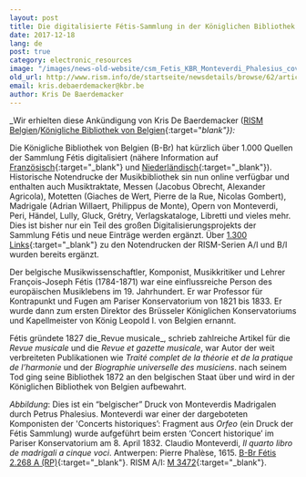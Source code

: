 ```yaml
---
layout: post
title: Die digitalisierte Fétis-Sammlung in der Königlichen Bibliothek von Belgien
date: 2017-12-18
lang: de
post: true
category: electronic_resources
image: "/images/news-old-website/csm_Fetis_KBR_Monteverdi_Phalesius_cover_45f64f7b11.png"
old_url: http://www.rism.info/de/startseite/newsdetails/browse/62/article/64/the-digitized-fetis-collection-at-the-royal-library-of-belgium.html
email: kris.debaerdemacker@kbr.be
author: Kris De Baerdemacker
---
```



_Wir erhielten diese Ankündigung von Kris De Baerdemacker ([RISM Belgien](/de/workgroups/belgium-rism-belgium/home.html)/[Königliche Bibliothek von Belgien](https://www.kbr.be/){:target="_blank"}):_

Die Königliche Bibliothek von Belgien (B-Br) hat kürzlich über 1.000 Quellen der Sammlung Fétis digitalisiert (nähere Information auf [Französisch](https://www.kbr.be/fr/fonds-francois-joseph-fetis){:target="_blank"} und [Niederländisch](https://www.kbr.be/nl/fonds-francois-joseph-fetis){:target="_blank"}). Historische Notendrucke der Musikbibliothek sin nun online verfügbar und enthalten auch Musiktraktate, Messen (Jacobus Obrecht, Alexander Agricola), Motetten (Giaches de Wert, Pierre de la Rue, Nicolas Gombert), Madrigale (Adrian Willaert, Philippus de Monte), Opern von Monteverdi, Peri, Händel, Lully, Gluck, Grétry, Verlagskataloge, Libretti und vieles mehr. Dies ist bisher nur ein Teil des großen Digitalisierungsprojekts der Sammlung Fétis und neue Einträge werden ergänzt. Über [1.300 Links](https://opac.rism.info/search?View=rism&siglum=B-Br){:target="_blank"} zu den Notendrucken der RISM-Serien A/I und B/I wurden bereits ergänzt.

Der belgische Musikwissenschaftler, Komponist, Musikkritiker und Lehrer François-Joseph Fétis (1784-1871) war eine einflussreiche Person des europäischen Musiklebens im 19. Jahrhundert. Er war Professor für Kontrapunkt und Fugen am Pariser Konservatorium von 1821 bis 1833. Er wurde dann zum ersten Direktor des Brüsseler Königlichen Konservatoriums und Kapellmeister von König Leopold I. von Belgien ernannt.

Fétis gründete 1827 die_Revue musicale_, schrieb zahlreiche Artikel für die _Revue musicale_ und die _Revue et gazette musicale_, war Autor der weit verbreiteten Publikationen wie _Traité complet de la théorie et de la pratique de l’harmonie_ und der _Biographie universelle des musiciens_. nach seinem Tod ging seine Bibliothek 1872 an den belgischen Staat über und wird in der Königlichen Bibliothek von Belgien aufbewahrt.

_Abbildung_: Dies ist ein “belgischer” Druck von Monteverdis Madrigalen durch Petrus Phalesius. Monteverdi war einer der dargeboteten Komponisten der 'Concerts historiques’: Fragment aus _Orfeo_ (ein Druck der Fétis Sammlung) wurde aufgeführt beim ersten ‘Concert historique’ im Pariser Konservatorium am 8. April 1832. Claudio Monteverdi, _Il quarto libro de madrigali a cinque voci_. Antwerpen: Pierre Phalèse, 1615. [B-Br Fétis 2.268 A (RP)](http://uurl.kbr.be/1563155){:target="_blank"}. RISM A/I: [M 3472](https://opac.rism.info/search?id=00000990042069){:target="_blank"}.



